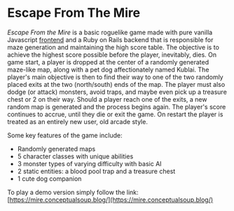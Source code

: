 # Escape From The Mire

_Escape From the Mire_ is a basic roguelike game made with pure vanilla Javascript [frontend](https://github.com/m4thayus/escape-from-the-mire-frontend) and a Ruby on Rails backend that is responsible for maze generation and maintaining the high score table. The objective is to achieve the highest score possible before the player, inevitably, dies. On game start, a player is dropped at the center of a randomly generated maze-like map, along with a pet dog affectionately named Kublai. The player's main objective is then to find their way to one of the two randomly placed exits at the two (north/south) ends of the map. The player must also dodge (or attack) monsters, avoid traps, and maybe even pick up a treasure chest or 2 on their way. Should a player reach one of the exits, a new random map is generated and the process begins again. The player's score continues to accrue, until they die or exit the game. On restart the player is treated as an entirely new user, old arcade style.

Some key features of the game include:
- Randomly generated maps
- 5 character classes with unique abilities
- 3 monster types of varying difficulty with basic AI
- 2 static entities: a blood pool trap and a treasure chest
- 1 cute dog companion

To play a demo version simply follow the link:
    [https://mire.conceptualsoup.blog/](https://mire.conceptualsoup.blog/)